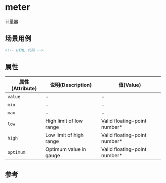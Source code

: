 # meter

计量器

## 场景用例

```html
<!-- HTML 代码 -->
```

## 属性

属性(Attribute) | 说明(Description) | 值(Value)
---|---|---
`value` | - | -
`min` | - | -
`max` | - | -
`low` | High limit of low range | Valid floating-point number*
`high` | Low limit of high range | Valid floating-point number*
`optimum` | Optimum value in gauge | Valid floating-point number*

## 参考
